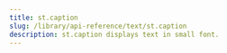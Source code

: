 ```yaml
---
title: st.caption
slug: /library/api-reference/text/st.caption
description: st.caption displays text in small font.
---
```


<Autofunction function="streamlit.caption" />
